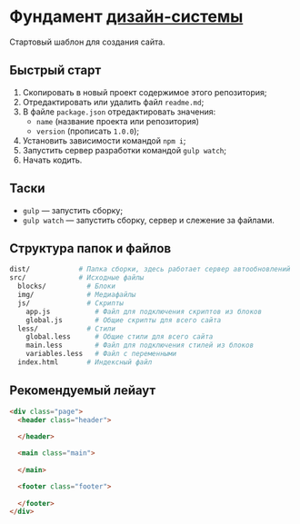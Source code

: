# Фундамент [дизайн-системы](https://github.com/constlab/sedona)

Стартовый шаблон для создания сайта.

## Быстрый старт

1. Скопировать в новый проект содержимое этого репозитория;
2. Отредактировать или удалить файл `readme.md`;
3. В файле `package.json` отредактировать значения:
	* `name` (название проекта или репозитория)
	* `version` (прописать `1.0.0`);
4. Установить зависимости командой `npm i`;
5. Запустить сервер разработки командой `gulp watch`;
6. Начать кодить.

## Таски

* `gulp` — запустить сборку;
* `gulp watch` — запустить сборку, сервер и слежение за файлами.

## Структура папок и файлов

```bash
dist/            # Папка сборки, здесь работает сервер автообновлений 
src/             # Исходные файлы
  blocks/          # Блоки
  img/             # Медиафайлы
  js/              # Скрипты
    app.js           # Файл для подключения скриптов из блоков
    global.js        # Общие скрипты для всего сайта
  less/            # Стили
    global.less      # Общие стили для всего сайта
    main.less        # Файл для подключения стилей из блоков
    variables.less   # Файл с переменными
  index.html       # Индексный файл
```

## Рекомендуемый лейаут

```html
<div class="page">
  <header class="header">
    
  </header>

  <main class="main">
    
  </main>

  <footer class="footer">
    
  </footer>
</div>
```
